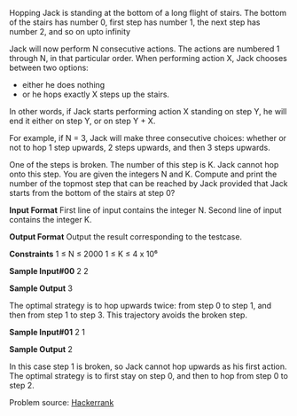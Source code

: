 Hopping Jack is standing at the bottom of a long flight of stairs. The bottom of the stairs has number 0, first step has number 1, the next step has number 2, and so on upto infinity

Jack will now perform N consecutive actions. The actions are numbered 1 through N, in that particular order. When performing action X, Jack chooses between two options:

- either he does nothing
- or he hops exactly X steps up the stairs.

In other words, if Jack starts performing action X standing on step Y, he will end it either on step Y, or on step Y + X.

For example, if N = 3, Jack will make three consecutive choices: whether or not to hop 1 step upwards, 2 steps upwards, and then 3 steps upwards.

One of the steps is broken. The number of this step is K. Jack cannot hop onto this step. 
You are given the integers N and K. Compute and print the number of the topmost step that can be reached by Jack provided that Jack starts from the bottom of the stairs at step 0?

**Input Format**
First line of input contains the integer N. 
Second line of input contains the integer K.

**Output Format**
Output the result corresponding to the testcase.

**Constraints**
1 ≤ N ≤ 2000
1 ≤ K ≤ 4 x 10⁶

**Sample Input#00**
2
2

**Sample Output**
3

The optimal strategy is to hop upwards twice: from step 0 to step 1, and then from step 1 to step 3. This trajectory avoids the broken step.

**Sample Input#01**
2
1

**Sample Output**
2

In this case step 1 is broken, so Jack cannot hop upwards as his first action. The optimal strategy is to first stay on step 0, and then to hop from step 0 to step 2.

Problem source: [Hackerrank](https://www.hackerrank.com/contests/juniper-hackathon/challenges/hopping-jack)